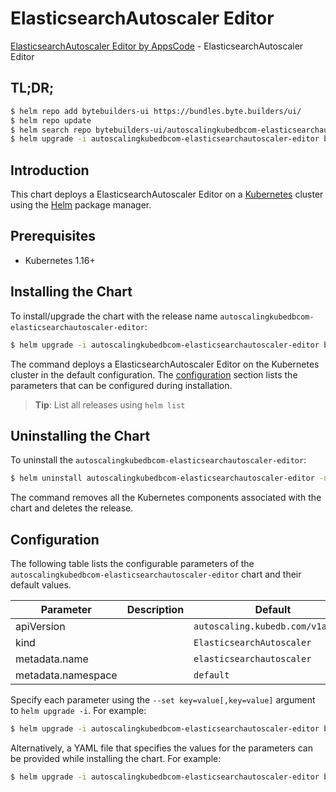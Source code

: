 # ElasticsearchAutoscaler Editor

[ElasticsearchAutoscaler Editor by AppsCode](https://byte.builders) - ElasticsearchAutoscaler Editor

## TL;DR;

```bash
$ helm repo add bytebuilders-ui https://bundles.byte.builders/ui/
$ helm repo update
$ helm search repo bytebuilders-ui/autoscalingkubedbcom-elasticsearchautoscaler-editor --version=v0.4.4
$ helm upgrade -i autoscalingkubedbcom-elasticsearchautoscaler-editor bytebuilders-ui/autoscalingkubedbcom-elasticsearchautoscaler-editor -n default --create-namespace --version=v0.4.4
```

## Introduction

This chart deploys a ElasticsearchAutoscaler Editor on a [Kubernetes](http://kubernetes.io) cluster using the [Helm](https://helm.sh) package manager.

## Prerequisites

- Kubernetes 1.16+

## Installing the Chart

To install/upgrade the chart with the release name `autoscalingkubedbcom-elasticsearchautoscaler-editor`:

```bash
$ helm upgrade -i autoscalingkubedbcom-elasticsearchautoscaler-editor bytebuilders-ui/autoscalingkubedbcom-elasticsearchautoscaler-editor -n default --create-namespace --version=v0.4.4
```

The command deploys a ElasticsearchAutoscaler Editor on the Kubernetes cluster in the default configuration. The [configuration](#configuration) section lists the parameters that can be configured during installation.

> **Tip**: List all releases using `helm list`

## Uninstalling the Chart

To uninstall the `autoscalingkubedbcom-elasticsearchautoscaler-editor`:

```bash
$ helm uninstall autoscalingkubedbcom-elasticsearchautoscaler-editor -n default
```

The command removes all the Kubernetes components associated with the chart and deletes the release.

## Configuration

The following table lists the configurable parameters of the `autoscalingkubedbcom-elasticsearchautoscaler-editor` chart and their default values.

|     Parameter      | Description |                   Default                    |
|--------------------|-------------|----------------------------------------------|
| apiVersion         |             | <code>autoscaling.kubedb.com/v1alpha1</code> |
| kind               |             | <code>ElasticsearchAutoscaler</code>         |
| metadata.name      |             | <code>elasticsearchautoscaler</code>         |
| metadata.namespace |             | <code>default</code>                         |


Specify each parameter using the `--set key=value[,key=value]` argument to `helm upgrade -i`. For example:

```bash
$ helm upgrade -i autoscalingkubedbcom-elasticsearchautoscaler-editor bytebuilders-ui/autoscalingkubedbcom-elasticsearchautoscaler-editor -n default --create-namespace --version=v0.4.4 --set apiVersion=autoscaling.kubedb.com/v1alpha1
```

Alternatively, a YAML file that specifies the values for the parameters can be provided while
installing the chart. For example:

```bash
$ helm upgrade -i autoscalingkubedbcom-elasticsearchautoscaler-editor bytebuilders-ui/autoscalingkubedbcom-elasticsearchautoscaler-editor -n default --create-namespace --version=v0.4.4 --values values.yaml
```
